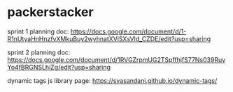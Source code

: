 # packerstacker
 
 sprint 1 planning doc: https://docs.google.com/document/d/1-R1nUtyaHnHnzfvXMkuBuy2wyhnatXViSXsVld_CZDE/edit?usp=sharing
 
 sprint 2 planning doc: https://docs.google.com/document/d/1RVGZrpmUG2TSpffhjfS77Ns039RuyYo4fBRGNSLhiZg/edit?usp=sharing

dynamic tags js library page: https://svasandani.github.io/dynamic-tags/
